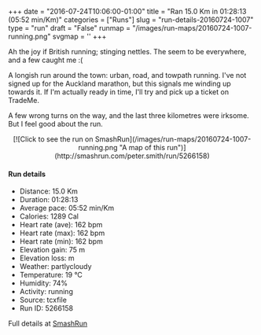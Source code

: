 +++
date = "2016-07-24T10:06:00-01:00"
title = "Ran 15.0 Km in 01:28:13 (05:52 min/Km)"
categories = ["Runs"]
slug = "run-details-20160724-1007"
type = "run"
draft = "False"
runmap = "/images/run-maps/20160724-1007-running.png"
svgmap = '<polyline points="25 37, 29 36, 33 34, 42 31, 43 30, 59 26, 78 20, 87 18, 96 18, 99 21, 99 23, 100 24, 100 27, 99 35, 99 35, 99 38, 99 45, 97 52, 96 56, 95 58, 93 63, 91 66, 89 68, 88 70, 86 70, 86 72, 84 74, 81 76, 76 78, 70 79, 65 80, 60 78, 58 79, 58 78, 56 78, 54 78, 53 79, 53 78, 52 79, 37 83, 32 82, 17 75, 15 73, 14 74, 13 73, 13 71, 12 68, 13 68, 12 66, 11 64, 19 62, 20 60, 21 59, 21 59, 19 57, 17 56, 14 53, 13 52, 10 49, 5 47, 2 45, 1 45, 0 40, 0 40, 1 40, 11 39, 12 38, 12 37">'
+++

Ah the joy if British running; stinging nettles. The seem to be everywhere, and a few caught me :(

A longish run around the town: urban, road, and towpath running. I've not signed up for the Auckland marathon, but this signals me winding up towards it. If I'm actually ready in time, I'll try and pick up a ticket on TradeMe. 

A few wrong turns on the way, and the last three kilometres were irksome. But I feel good about the run. 

<!--more-->

<center>
[![Click to see the run on SmashRun](/images/run-maps/20160724-1007-running.png "A map of this run")](http://smashrun.com/peter.smith/run/5266158)
</center>

#### Run details

* Distance: 15.0 Km
* Duration: 01:28:13
* Average pace: 05:52 min/Km
* Calories: 1289 Cal
* Heart rate (ave): 162 bpm
* Heart rate (max): 162 bpm
* Heart rate (min): 162 bpm
* Elevation gain: 75 m
* Elevation loss:  m
* Weather: partlycloudy
* Temperature: 19 &deg;C
* Humidity: 74%
* Activity: running
* Source: tcxfile
* Run ID: 5266158

Full details at [SmashRun](http://smashrun.com/peter.smith/run/5266158)